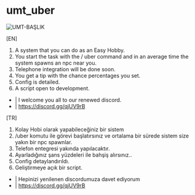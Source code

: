 # umt_uber
 
![UMT-BAŞLIK](https://user-images.githubusercontent.com/52080900/90301025-fcc59a00-dea5-11ea-972c-c7d494dc4538.png)




[EN]
1) A system that you can do as an Easy Hobby.
2) You start the task with the / uber command and in an average time the system spawns an npc near you.
3) Telephone integration will be done soon.
4) You get a tip with the chance percentages you set.
5) Config is detailed.
6) A script open to development.

- | I welcome you all to our renewed discord.
- | https://discord.gg/qjUV9rB

[TR]
1) Kolay Hobi olarak yapabileceğiniz bir sistem
2) /uber komutu ile görevi başlatırsınız ve ortalama bir sürede sistem size yakın bir npc spawnlar.
3) Telefon entegresi yakında yapılacaktır.
4) Ayarladığınız şans yüzdeleri ile bahşiş alırsınız..
5) Config detaylandırıldı.
6) Geliştirmeye açık bir script.

- | Hepinizi yenilenen discordumuza davet ediyorum
- | https://discord.gg/qjUV9rB
